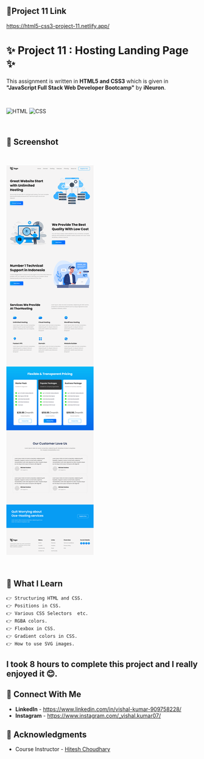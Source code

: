 ## 🔗Project 11 Link
https://html5-css3-project-11.netlify.app/


# ✨ Project 11 : Hosting Landing Page ✨
This assignment is written in **HTML5 and CSS3** which is given in **"JavaScript Full Stack Web Developer Bootcamp"** by **iNeuron**.

<br>

![HTML](https://img.shields.io/badge/html5%20-%23E34F26.svg?&style=for-the-badge&logo=html5&logoColor=white) ![CSS](https://img.shields.io/badge/css3%20-%231572B6.svg?&style=for-the-badge&logo=css3&logoColor=white)

<br>

## 📌 Screenshot
<br>

![Screenshot](./asset/screenshot.png "Template Screenshot")

<br>


## 📌 What I Learn

    👉 Structuring HTML and CSS.
    👉 Positions in CSS.
    👉 Various CSS Selectors  etc.
    👉 RGBA colors.
    👉 Flexbox in CSS.
    👉 Gradient colors in CSS.
    👉 How to use SVG images.


## I took 8 hours to complete this project and I really enjoyed it 😊.

## 💬 Connect With Me

- **LinkedIn** - https://www.linkedin.com/in/vishal-kumar-909758228/
- **Instagram** - https://www.instagram.com/_vishal.kumar07/

## 📌 Acknowledgments

- Course Instructor - [Hitesh Choudhary](https://github.com/hiteshchoudhary)
